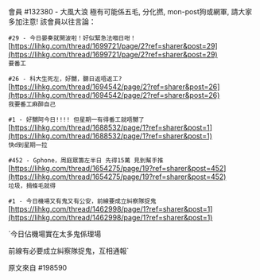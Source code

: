 會員 #132380 - 大風大浪 極有可能係五毛, 分化撚, mon-post狗或網軍, 請大家多加注意!
該會員以往言論：

`#29 - 今日晏奏就開波啦！好似緊急法嗰日咁！` <br>[https://lihkg.com/thread/1699721/page/2?ref=sharer&post=29](https://lihkg.com/thread/1699721/page/2?ref=sharer&post=29) <br>`要番工`

`#26 - 科大生死左，好嬲，聽日返唔返工?` <br>
[https://lihkg.com/thread/1694542/page/2?ref=sharer&post=26](https://lihkg.com/thread/1694542/page/2?ref=sharer&post=26) <br>
`我要番工麻醉自己`

`#1 - 好嬲阿今日!!!! 但星期一有得番工就唔嬲了` <br>
[https://lihkg.com/thread/1688532/page/1?ref=sharer&post=1](https://lihkg.com/thread/1688532/page/1?ref=sharer&post=1) <br>
`快d到星期一拉`

`#452 - Gphone，周庭眾籌左半日 先得15萬 見到幫手推` <br>
[https://lihkg.com/thread/1654275/page/19?ref=sharer&post=452](https://lihkg.com/thread/1654275/page/19?ref=sharer&post=452) <br>
`垃圾，捐條毛就得`

`#1 - 今日機場又有鬼又有公安，前線要成立糾察隊捉鬼` <br>
[https://lihkg.com/thread/1462998/page/1?ref=sharer&post=1](https://lihkg.com/thread/1462998/page/1?ref=sharer&post=1)

`今日佔機場實在太多鬼係理場

前線有必要成立糾察隊捉鬼，互相通報`

原文來自 #198590

